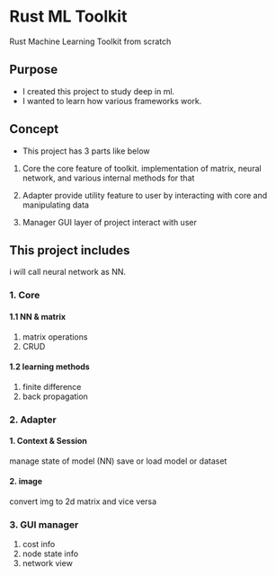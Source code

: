 # Rust ML Toolkit

Rust Machine Learning Toolkit from scratch

## Purpose

- I created this project to study deep in ml.
- I wanted to learn how various frameworks work.

## Concept

- This project has 3 parts like below

1. Core
   the core feature of toolkit.
   implementation of matrix, neural network,
   and various internal methods for that

2. Adapter
   provide utility feature to user
   by interacting with core and
   manipulating data

3. Manager
   GUI layer of project
   interact with user

## This project includes

i will call neural network as NN.

### 1. Core

#### 1.1 NN & matrix

1.  matrix operations
2.  CRUD

#### 1.2 learning methods

1.  finite difference
2.  back propagation

### 2. Adapter

#### 1. Context & Session

manage state of model (NN)
save or load model or dataset

#### 2. image

convert img to 2d matrix and vice versa

### 3. GUI manager

1.  cost info
2.  node state info
3.  network view
